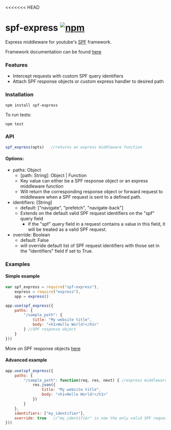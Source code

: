 <<<<<<< HEAD
# spf-express [![npm](https://img.shields.io/badge/npm-v0.1.0-blue.svg)](https://www.npmjs.com/package/spf-express)
Express middleware for youtube's [SPF](http://youtube.github.io/spfjs/) framework.

Framework documentation can be found [here](http://youtube.github.io/spfjs/documentation)

### Features
- Intercept requests with custom SPF query identifiers
- Attach SPF response objects or custom express handler to desired path

### Installation
```
npm install spf-express
```

To run tests:
```
npm test
```

### API
```javascript
spf_express(opts)   //returns an express middleware function
```

#### Options:
- paths: Object
    - [path: String]: Object | Function
    - Key value can either be a SPF response object or an express middleware function
    - Will return the corresponding response object or forward request to middleware when a SPF request is sent to a defined path.
- identifiers: [String]
    - default: ["navigate", "prefetch", "navigate-back"]
    - Extends on the default valid SPF request identifiers on the "spf" query field
        - if the "spf" query field in a request contains a value in this field, it will be treated as a valid SPF request.
- override: Boolean
    - default: False
    - will override default list of SPF request identifiers with those set in the "identifiers" field if set to True.

### Examples

#### Simple example
```javascript
var spf_express = require("spf-express"),
    express = require("express"),
    app = express()

app.use(spf_express({
    paths: {
        "/sample_path": {
            title: "My website title",
            body: "<h1>Hello World!</h1>"
        } //SPF response object
    }
}))
```
More on SPF response objects [here](http://youtube.github.io/spfjs/documentation/responses/)

#### Advanced example
```javascript
app.use(spf_express({
    paths: {
        "/sample_path": function(req, res, next) { //express middleware function
            res.json({
                title: "My website title",
                body: "<h1>Hello World!</h1>"
            })
        }   
    },
    identifiers: ["my_identifier"],
    override: true   //"my_identifier" is now the only valid SPF request identifier!
}))
```
